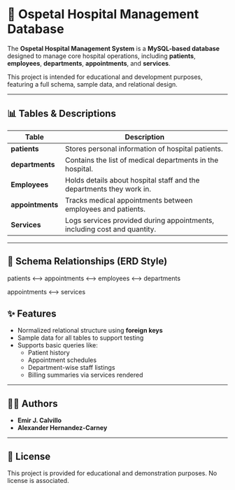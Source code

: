 # 🏥 Ospetal Hospital Management Database

The **Ospetal Hospital Management System** is a **MySQL-based database** designed to manage core hospital operations, including **patients**, **employees**, **departments**, **appointments**, and **services**.

This project is intended for educational and development purposes, featuring a full schema, sample data, and relational design.

---

## 📊 Tables & Descriptions

| Table        | Description                                                                 |
|--------------|-----------------------------------------------------------------------------|
| **patients** | Stores personal information of hospital patients.                           |
| **departments** | Contains the list of medical departments in the hospital.               |
| **Employees** | Holds details about hospital staff and the departments they work in.       |
| **appointments** | Tracks medical appointments between employees and patients.            |
| **Services** | Logs services provided during appointments, including cost and quantity.    |

---

## 🔗 Schema Relationships (ERD Style)
patients ⟷ appointments ⟷ employees ⟷ departments

appointments ⟷ services

## ✨ Features

- Normalized relational structure using **foreign keys**
- Sample data for all tables to support testing
- Supports basic queries like:
  - Patient history
  - Appointment schedules
  - Department-wise staff listings
  - Billing summaries via services rendered

---

## 👨‍💻 Authors

- **Emir J. Calvillo** 
- **Alexander Hernandez-Carney**
---

## 📝 License

This project is provided for educational and demonstration purposes. No license is associated.
